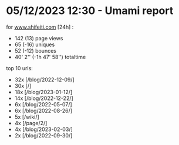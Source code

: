 # 05/12/2023 12:30 - Umami report
for www.shifeiti.com [24h] :

 - 142 (13) page views
 - 65 (-16) uniques
 - 52 (-12) bounces
 - 40' 2'' (-1h 47' 58'') totaltime


top 10 urls:
 - 32x [/blog/2022-12-09/]
 - 30x [/]
 - 18x [/blog/2023-01-12/]
 - 14x [/blog/2022-12-22/]
 - 6x [/blog/2022-05-07/]
 - 6x [/blog/2022-08-26/]
 - 5x [/wiki/]
 - 4x [/page/2/]
 - 4x [/blog/2023-02-03/]
 - 2x [/blog/2022-09-30/]


